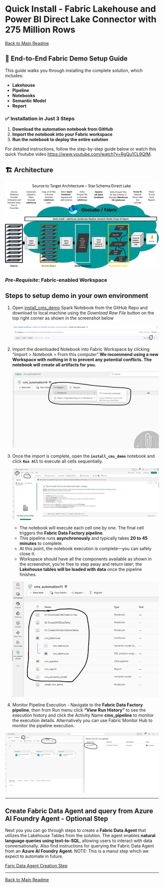 # Quick Install - Fabric Lakehouse and Power BI Direct Lake Connector with 275 Million Rows

[Back to Main Readme](./Readme.md)

## 🚀 End-to-End Fabric Demo Setup Guide

This guide walks you through installing the complete solution, which includes:

- **Lakehouse**
- **Pipeline**
- **Notebooks**
- **Semantic Model**
- **Report**

### ✅ Installation in Just 3 Steps

1. **Download the automation notebook from GitHub**  
2. **Import the notebook into your Fabric workspace**  
3. **Run the notebook to deploy the entire solution**

For detailed instructions, follow the step-by-step guide below or watch this quick Youtube video https://www.youtube.com/watch?v=RgQu1CL9QfM.

## 🏗️ Architecture

![quickinstall](./Images/quickinstall.png)

### *Pre-Requisite*: Fabric-enabled Workspace

## Steps to setup demo in your own environment

1. Open [install_cms_demo](./demoautomation/install_cms_demo.ipynb) Spark Notebook from the GitHub Repo and download to local machine using the *Download Raw File* button on the top right corner as shown in the screenshot below

    ![install_cms_demo](./Images/downoad_install_notebook.jpg)

2. Import the downloaded Notebook into Fabric Workspace by clicking "Import > Notebook > From this computer".**We recommend using a new Workspace with nothing in it to prevent any potential conflicts. The notebook will create all artifacts for you.**

    ![Import Notebook](./Images/import_notebook.jpg)

3. Once the import is complete, open the **`install_cms_demo`** notebook and click **`Run All`** to execute all cells sequentially.

    ![Run Notebook](./Images/run_install_notebook.jpg)

   - The notebook will execute each cell one by one. The final cell triggers the **Fabric Data Factory pipeline**.
   - This pipeline runs **asynchronously** and typically takes **20 to 45 minutes** to complete.
   - At this point, the notebook execution is complete—you can safely close it.
   - Workspace should have all the components available as shown in the screenshot, you’re free to step away and return later; the **Lakehouse tables will be loaded with data** once the pipeline finishes.

    ![Installed Components](./Images/demo_components.jpg)

4. Monitor Pipeline Execution - Navigate to the **Fabric Data Factory pipeline**, then from Run menu click **“View Run History”** to see the execution history and click the Activity Name **cms_pipeline** to monitor the execution details. Alternatively you can use Fabric Monitor Hub to monitor the pipeline execution.

  ![Pipeline Run](./Images/monitor_pipeline_run.jpg)

***

## Create Fabric Data Agent and query from Azure AI Foundry Agent - Optional Step

Next you you can go through steps to create a **Fabric Data Agent** that utilizes the Lakehouse Tables from the solution. The agent enables **natural language queries using text-to-SQL**, allowing users to interact with data conversationally. Also find instructions for querying the Fabric Data Agent from an **Azure AI Foundry Agent**. NOTE: This is a manul step which we expect to automate in future.

[Faric Data Agent Creation Step](./docs/5-CreateAISkill.md) 

***

[Back to Main Readme](./Readme.md)